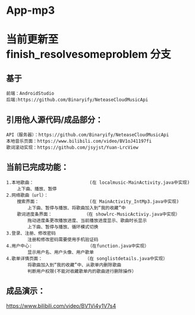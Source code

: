 # App-mp3
当前更新至 finish_resolvesomeproblem 分支
======
基于
------
    前端：AndroidStudio
    后端:https://github.com/Binaryify/NeteaseCloudMusicApi
引用他人源代码/成品部分：
------
    API（服务器）：https://github.com/Binaryify/NeteaseCloudMusicApi
    本地音乐页面：https://www.bilibili.com/video/BV1oJ41197fi
    歌词滚动实现：https://github.com/jsyjst/Yuan-LrcView
当前已完成功能：
------
    1.本地歌曲：                     (在 localmusic-MainActivity.java中实现)
        上下曲、播放、暂停
    2.网络歌曲（url）：
        搜索界面：                   (在 MainActivity_IntMp3.java中实现)
            上下曲、暂停与播放、将歌曲加入到“我的收藏”中                 
        歌词进度条界面：            （在 showlrc-MusicActiviy.java中实现）
            拖动进度条更改播放进度、当前播放进度显示、歌曲时长显示
            上下曲、暂停与播放、循环模式切换
    3.登录、注册、修改密码
            注册和修改密码需要使用手机验证码
    4.用户中心:                     （在function.java中实现）
            显示用户名、用户头像、用户歌单
    4.歌单详情页面：                （在 songlistdetails.java中实现）
            将歌曲加入到“我的收藏”中、从歌单内删除歌曲
            判断用户权限(不能对收藏歌单内的歌曲进行删除操作）
 成品演示：
------
https://www.bilibili.com/video/BV1Vi4y1V7s4
